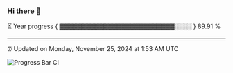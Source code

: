 ### Hi there 👋

⏳ Year progress { ▓▓▓▓▓▓▓▓▓▓▓▓▓▓▓▓▓▓▓▓▓▓▓▓▓▓░░░░ } 89.91 %

---

⏰ Updated on Monday, November 25, 2024 at 1:53 AM UTC

![Progress Bar CI](https://github.com/arthurbuhl/arthurbuhl/workflows/Progress%20Bar%20CI/badge.svg)
